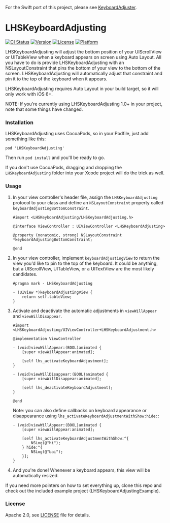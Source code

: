 For the Swift port of this project, please see [KeyboardAdjuster](https://github.com/lionheart/KeyboardAdjuster).

# LHSKeyboardAdjusting

[![CI Status](http://img.shields.io/travis/lionheart/LHSKeyboardAdjusting.svg?style=flat)](https://travis-ci.org/lionheart/LHSKeyboardAdjusting)
[![Version](https://img.shields.io/cocoapods/v/LHSKeyboardAdjusting.svg?style=flat)](http://cocoapods.org/pods/LHSKeyboardAdjusting)
[![License](https://img.shields.io/cocoapods/l/LHSKeyboardAdjusting.svg?style=flat)](http://cocoapods.org/pods/LHSKeyboardAdjusting)
[![Platform](https://img.shields.io/cocoapods/p/LHSKeyboardAdjusting.svg?style=flat)](http://cocoapods.org/pods/LHSKeyboardAdjusting)

LHSKeyboardAdjusting will adjust the bottom position of your UIScrollView or UITableView when a keyboard appears on screen using Auto Layout. All you have to do is provide LHSKeyboardAdjusting with an NSLayoutConstraint that pins the bottom of your view to the bottom of the screen. LHSKeyboardAdjusting will automatically adjust that constraint and pin it to the top of the keyboard when it appears.

LHSKeyboardAdjusting requires Auto Layout in your build target, so it will only work with iOS 6+.

NOTE: If you're currently using LHSKeyboardAdjusting 1.0+ in your project, note that some things have changed.

### Installation

LHSKeyboardAdjusting uses CocoaPods, so in your Podfile, just add something like this:

    pod 'LHSKeyboardAdjusting'

Then run `pod install` and you'll be ready to go.

If you don't use CocoaPods, dragging and dropping the `LHSKeyboardAdjusting` folder into your Xcode project will do the trick as well.

### Usage

1. In your view controller's header file, assign the `LHSKeyboardAdjusting` protocol to your class and define an `NSLayoutConstraint` property called `keyboardAdjustingBottomConstraint`.

   ```objc
   #import <LHSKeyboardAdjusting/LHSKeyboardAdjusting.h>

   @interface ViewController : UIViewController <LHSKeyboardAdjusting>

   @property (nonatomic, strong) NSLayoutConstraint *keyboardAdjustingBottomConstraint;

   @end
   ```

2. In your view controller, implement `keyboardAdjustingView` to return the view you'd like to pin to the top of the keyboard. It could be anything, but a UIScrollView, UITableView, or a UITextView are the most likely candidates.

   ```objc
   #pragma mark - LHSKeyboardAdjusting

   - (UIView *)keyboardAdjustingView {
       return self.tableView;
   }
   ```

   <!--
   Define the other constraints for this view (top, left, and right) just as you would normally. E.g.,

   ```objc
   - (void)viewDidLoad {
       [super viewDidLoad];

       [self.tableView.leftAnchor constraintEqualToAnchor:self.view.leftAnchor].active = YES;
       [self.tableView.topAnchor constraintEqualToAnchor:self.view.topAnchor].active = YES;
       [self.tableView.rightAnchor constraintEqualToAnchor:self.view.rightAnchor].active = YES;
   }
   ```
   -->

3. Activate and deactivate the automatic adjustments in `viewWillAppear` and `viewWillDisappear`.

   ```objc
   #import <LHSKeyboardAdjusting/UIViewController+LHSKeyboardAdjustment.h>

   @implementation ViewController

   - (void)viewWillAppear:(BOOL)animated {
       [super viewWillAppear:animated];

       [self lhs_activateKeyboardAdjustment];
   }

   - (void)viewWillDisappear:(BOOL)animated {
       [super viewWillDisappear:animated];

       [self lhs_deactivateKeyboardAdjustment];
   }

   @end
   ```

   Note: you can also define callbacks on keyboard appearance or disappearance using `lhs_activateKeyboardAdjustmentWithShow:hide:`:

   ```objc
   - (void)viewWillAppear:(BOOL)animated {
       [super viewWillAppear:animated];

       [self lhs_activateKeyboardAdjustmentWithShow:^{
           NSLog(@"hi");
       } hide:^{
           NSLog(@"bai");
       }];
   }
   ```

3. And you're done! Whenever a keyboard appears, this view will be automatically resized.

If you need more pointers on how to set everything up, clone this repo and check out the included example project (LHSKeyboardAdjustingExample).

### License

Apache 2.0, see [LICENSE](LICENSE) file for details.
